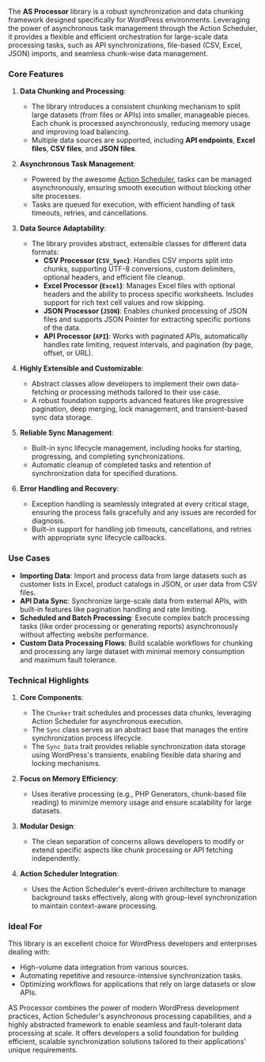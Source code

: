 The **AS Processor** library is a robust synchronization and data chunking framework designed specifically for WordPress environments. Leveraging the power of asynchronous task management through the Action Scheduler, it provides a flexible and efficient orchestration for large-scale data processing tasks, such as API synchronizations, file-based (CSV, Excel, JSON) imports, and seamless chunk-wise data management.

### Core Features
1. **Data Chunking and Processing**:
    - The library introduces a consistent chunking mechanism to split large datasets (from files or APIs) into smaller, manageable pieces. Each chunk is processed asynchronously, reducing memory usage and improving load balancing.
    - Multiple data sources are supported, including **API endpoints**, **Excel files**, **CSV files**, and **JSON files**.

2. **Asynchronous Task Management**:
    - Powered by the awesome [Action Scheduler](https://actionscheduler.org/), tasks can be managed asynchronously, ensuring smooth execution without blocking other site processes.
    - Tasks are queued for execution, with efficient handling of task timeouts, retries, and cancellations.

3. **Data Source Adaptability**:
    - The library provides abstract, extensible classes for different data formats:
        - **CSV Processor (`CSV_Sync`)**: Handles CSV imports split into chunks, supporting UTF-8 conversions, custom delimiters, optional headers, and efficient file cleanup.
        - **Excel Processor (`Excel`)**: Manages Excel files with optional headers and the ability to process specific worksheets. Includes support for rich text cell values and row skipping.
        - **JSON Processor (`JSON`)**: Enables chunked processing of JSON files and supports JSON Pointer for extracting specific portions of the data.
        - **API Processor (`API`)**: Works with paginated APIs, automatically handles rate limiting, request intervals, and pagination (by page, offset, or URL).

4. **Highly Extensible and Customizable**:
    - Abstract classes allow developers to implement their own data-fetching or processing methods tailored to their use case.
    - A robust foundation supports advanced features like progressive pagination, deep merging, lock management, and transient-based sync data storage.

5. **Reliable Sync Management**:
    - Built-in sync lifecycle management, including hooks for starting, progressing, and completing synchronizations.
    - Automatic cleanup of completed tasks and retention of synchronization data for specified durations.

6. **Error Handling and Recovery**:
    - Exception handling is seamlessly integrated at every critical stage, ensuring the process fails gracefully and any issues are recorded for diagnosis.
    - Built-in support for handling job timeouts, cancellations, and retries with appropriate sync lifecycle callbacks.

### Use Cases
- **Importing Data**: Import and process data from large datasets such as customer lists in Excel, product catalogs in JSON, or user data from CSV files.
- **API Data Sync**: Synchronize large-scale data from external APIs, with built-in features like pagination handling and rate limiting.
- **Scheduled and Batch Processing**: Execute complex batch processing tasks (like order processing or generating reports) asynchronously without affecting website performance.
- **Custom Data Processing Flows**: Build scalable workflows for chunking and processing any large dataset with minimal memory consumption and maximum fault tolerance.

### Technical Highlights
1. **Core Components**:
    - The `Chunker` trait schedules and processes data chunks, leveraging Action Scheduler for asynchronous execution.
    - The `Sync` class serves as an abstract base that manages the entire synchronization process lifecycle.
    - The `Sync_Data` trait provides reliable synchronization data storage using WordPress's transients, enabling flexible data sharing and locking mechanisms.

2. **Focus on Memory Efficiency**:
    - Uses iterative processing (e.g., PHP Generators, chunk-based file reading) to minimize memory usage and ensure scalability for large datasets.

3. **Modular Design**:
    - The clean separation of concerns allows developers to modify or extend specific aspects like chunk processing or API fetching independently.

4. **Action Scheduler Integration**:
    - Uses the Action Scheduler's event-driven architecture to manage background tasks effectively, along with group-level synchronization to maintain context-aware processing.

### Ideal For
This library is an excellent choice for WordPress developers and enterprises dealing with:
- High-volume data integration from various sources.
- Automating repetitive and resource-intensive synchronization tasks.
- Optimizing workflows for applications that rely on large datasets or slow APIs.

AS Processor combines the power of modern WordPress development practices, Action Scheduler's asynchronous processing capabilities, and a highly abstracted framework to enable seamless and fault-tolerant data processing at scale. It offers developers a solid foundation for building efficient, scalable synchronization solutions tailored to their applications' unique requirements.
